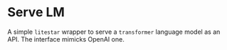 # Serve LM

A simple `litestar` wrapper to serve a `transformer` language model as an API. The interface mimicks OpenAI one. 